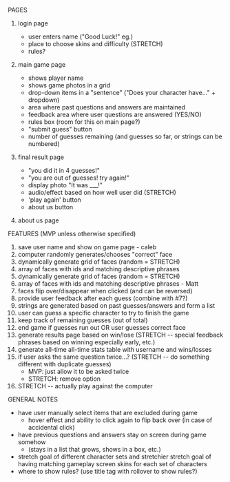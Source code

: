 PAGES

1. login page
    - user enters name ("Good Luck!" eg.)
    - place to choose skins and difficulty (STRETCH)
    - rules?

2. main game page
    - shows player name
    - shows game photos in a grid
    - drop-down items in a "sentence" ("Does your character have..." + dropdown)
    - area where past questions and answers are maintained
    - feedback area where user questions are answered (YES/NO)
    - rules box (room for this on main page?)
    - "submit guess" button
    - number of guesses remaining (and guesses so far, or strings can be numbered)

3. final result page
    - "you did it in 4 guesses!"
    - "you are out of guesses! try again!"
    - display photo "It was ___!"
    - audio/effect based on how well user did (STRETCH)
    - 'play again' button
    - about us button

4. about us page

FEATURES (MVP unless otherwise specified)
1. save user name and show on game page - caleb 
2. computer randomly generates/chooses "correct" face
3. dynamically generate grid of faces (random = STRETCH)
4. array of faces with ids and matching descriptive phrases
3. dynamically generate grid of faces (random = STRETCH) 
4. array of faces with ids and matching descriptive phrases - Matt
5. faces flip over/disappear when clicked (and can be reversed)
6. provide user feedback after each guess (combine with #7?)
7. strings are generated based on past guesses/answers and form a list
8. user can guess a specific character to try to finish the game
9. keep track of remaining guesses (out of total)
10. end game if guesses run out OR user guesses correct face
11. generate results page based on win/lose (STRETCH -- special feedback phrases based on winning especially early, etc.)
12. generate all-time all-time stats table with username and wins/losses
13. if user asks the same question twice...? (STRETCH -- do something different with duplicate guesses)
    - MVP: just allow it to be asked twice
    - STRETCH: remove option
14. STRETCH -- actually play against the computer    

GENERAL NOTES

- have user manually select items that are excluded during game
    - hover effect and ability to click again to flip back over (in case of        accidental click)
- have previous questions and answers stay on screen during game somehow
    - (stays in a list that grows, shows in a box, etc.)
- stretch goal of different character sets and stretchier stretch goal of having  matching gameplay screen skins for each set of characters
- where to show rules? (use title tag with rollover to show rules?)